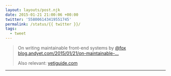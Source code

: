 ```yaml
---
layout: layouts/post.njk
date: 2015-01-21 21:00:06 +00:00
twitter: '558006143419551745'
permalink: /status/{{ twitter }}/
tags: 
  - tweet
---
```


> On writing maintainable front-end systems by [@fox](https://twitter.com/fox) [blog.andyet.com/2015/01/21/on-maintainable-…](https://blog.andyet.com/2015/01/21/on-maintainable-front-end-systems)
> 
> Also relevant: [yetiguide.com](http://yetiguide.com/)

---
